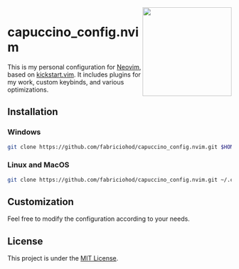 
<img width="200" height="200" style="float: right;" src="https://my-cdn-s2.s3.sa-east-1.amazonaws.com/other/icon.png">

# capuccino_config.nvim

This is my personal configuration for [Neovim](https://neovim.io/), based on [kickstart.vim](https://github.com/nvim-lua/kickstart.nvim). It includes plugins for my work, custom keybinds, and various optimizations.

## Installation

### Windows

```bash
git clone https://github.com/fabriciohod/capuccino_config.nvim.git $HOME\AppData\Local\nvim --depth 1 && nvim
```

### Linux and MacOS

```bash
git clone https://github.com/fabriciohod/capuccino_config.nvim.git ~/.config/nvim --depth 1 && nvim
```

## Customization

Feel free to modify the configuration according to your needs.

## License

This project is under the [MIT License](LICENSE).
